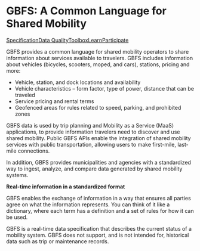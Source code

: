 # GBFS: A Common Language for Shared Mobility

<div class="landing-page">
    <a class="button" href="specification">Specification</a><a class="button" href="data-quality">Data Quality</a><a class="button" href="toolbox">Toolbox</a><a class="button" href="learn">Learn</a><a class="button" href="participate">Participate</a></div>

GBFS provides a common language for shared mobility operators to share information about services available to travelers. GBFS includes information about vehicles (bicycles, scooters, moped, and cars), stations, pricing and more:

- Vehicle, station, and dock locations and availability
- Vehicle characteristics – form factor, type of power, distance that can be traveled
- Service pricing and rental terms
- Geofenced areas for rules related to speed, parking, and prohibited zones

GBFS data is used by trip planning and Mobility as a Service (MaaS) applications, to provide information travelers need to discover and use shared mobility. Public GBFS APIs enable the integration of shared mobility services with public transportation, allowing users to make first-mile, last-mile connections.

In addition, GBFS provides municipalities and agencies with a standardized way to ingest, analyze, and compare data generated by shared mobility systems.

**Real-time information in a standardized format**

GBFS enables the exchange of information in a way that ensures all parties agree on what the information represents. You can think of it like a dictionary, where each term has a definition and a set of rules for how it can be used.

GBFS is a real-time data specification that describes the current status of a mobility system. GBFS does not support, and is not intended for, historical data such as trip or maintenance records.


